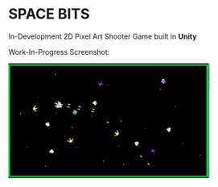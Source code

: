 # SPACE BITS
In-Development 2D Pixel Art Shooter Game built in **Unity**

Work-In-Progress Screenshot: <br>

<img src="./Screenshots/gameplay-screenshot-001.png" width=400/>

<br>

#

